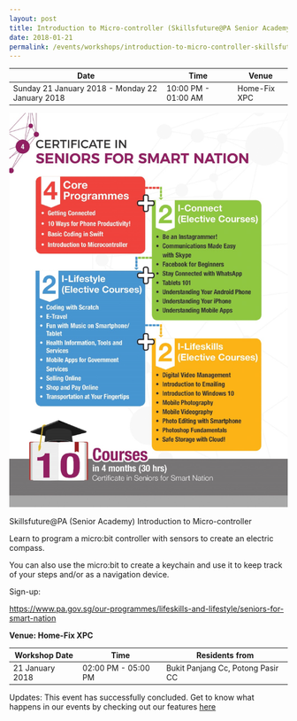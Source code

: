 ```yaml
---
layout: post
title: Introduction to Micro-controller (Skillsfuture@PA Senior Academy)
date: 2018-01-21
permalink: /events/workshops/introduction-to-micro-controller-skillsfuture-at-PA-senior-academy
---
```


| Date | Time | Venue |
|--------|---|---|
| Sunday 21 January 2018 - Monday 22 January 2018  | 10:00 PM - 01:00 AM | Home-Fix XPC |

![hi](/images/events/workshops-and-exhibitions/SmartNation2.png)

Skillsfuture@PA (Senior Academy) Introduction to Micro-controller

 

Learn to program a micro:bit controller with sensors to create an electric compass.

You can also use the micro:bit to create a keychain and use it to keep track of your steps and/or as a navigation device.

 

Sign-up:

https://www.pa.gov.sg/our-programmes/lifeskills-and-lifestyle/seniors-for-smart-nation



**Venue: Home-Fix XPC**

| Workshop Date | Time | Residents from |
|--------|---|---|
| 21 January 2018  | 02:00 PM - 05:00 PM | Bukit Panjang Cc, Potong Pasir CC |


Updates: This event has successfully concluded. Get to know what happens in our events by checking out our features <a href="" target="_blank">here</a>

